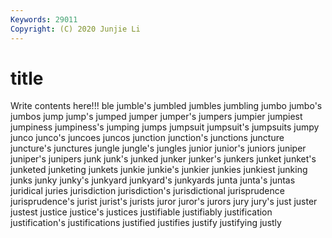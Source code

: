 ```yaml
---
Keywords: 29011
Copyright: (C) 2020 Junjie Li
---
```


# title

Write contents here!!!
ble 
jumble's 
jumbled 
jumbles 
jumbling 
jumbo 
jumbo's 
jumbos 
jump
jump's 
jumped 
jumper 
jumper's 
jumpers 
jumpier 
jumpiest 
jumpiness 
jumpiness's 
jumping
jumps 
jumpsuit 
jumpsuit's 
jumpsuits 
jumpy 
junco 
junco's 
juncoes 
juncos 
junction
junction's 
junctions 
juncture 
juncture's 
junctures 
jungle 
jungle's 
jungles 
junior 
junior's
juniors 
juniper 
juniper's 
junipers 
junk 
junk's 
junked 
junker 
junker's 
junkers
junket 
junket's 
junketed 
junketing 
junkets 
junkie 
junkie's 
junkier 
junkies 
junkiest
junking 
junks 
junky 
junky's 
junkyard 
junkyard's 
junkyards 
junta 
junta's 
juntas
juridical 
juries 
jurisdiction 
jurisdiction's 
jurisdictional 
jurisprudence 
jurisprudence's 
jurist 
jurist's 
jurists
juror 
juror's 
jurors 
jury 
jury's 
just 
juster 
justest 
justice 
justice's
justices 
justifiable 
justifiably 
justification 
justification's 
justifications 
justified 
justifies 
justify 
justifying
justly 
